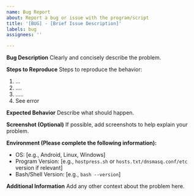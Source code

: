 ```yaml
---
name: Bug Report
about: Report a bug or issue with the program/script
title: '[BUG] - [Brief Issue Description]'
labels: bug
assignees: ''

---
```


**Bug Description**
Clearly and concisely describe the problem.

**Steps to Reproduce**
Steps to reproduce the behavior:
1. ...
2. ....
3. .....
4. See error

**Expected Behavior**
Describe what should happen.

**Screenshot (Optional)**
If possible, add screenshots to help explain your problem.

**Environment (Please complete the following information):**
 - OS: [e.g., Android, Linux, Windows]
 - Program Version: [e.g., `hostpress.sh` or `hosts.txt/dnsmasq.conf/etc` version if relevant]
 - Bash/Shell Version: [e.g., `bash --version`]

**Additional Information**
Add any other context about the problem here.
